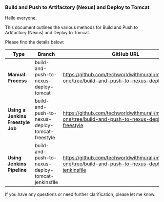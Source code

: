 ### Build and Push to Artifactory (Nexus) and Deploy to Tomcat

Hello everyone,

This document outlines the various methods for Build and Push to Artifactory (Nexus) and Deploy to Tomcat.

Please find the details below:

| Type                          | Branch                                | GitHub URL                       |
|-------------------------------|---------------------------------------|----------------------------------|
| **Manual Process**                | build-and-push-to-nexus-deploy-tomcat               | https://github.com/techworldwithmurali/microservice-one/tree/build-and-push-to-nexus-deploy-tomcat |
| **Using a Jenkins Freestyle Job** | build-and-push-to-nexus-deploy-tomcat-freestyle           | https://github.com/techworldwithmurali/microservice-one/tree/build-and-push-to-nexus-deploy-tomcat-freestyle |
| **Using Jenkins Pipeline**        | build-and-push-to-nexus-deploy-tomcat-jenkinsfile | https://github.com/techworldwithmurali/microservice-one/tree/build-and-push-to-nexus-deploy-tomcat-jenkinsfile |

If you have any questions or need further clarification, please let me know.
